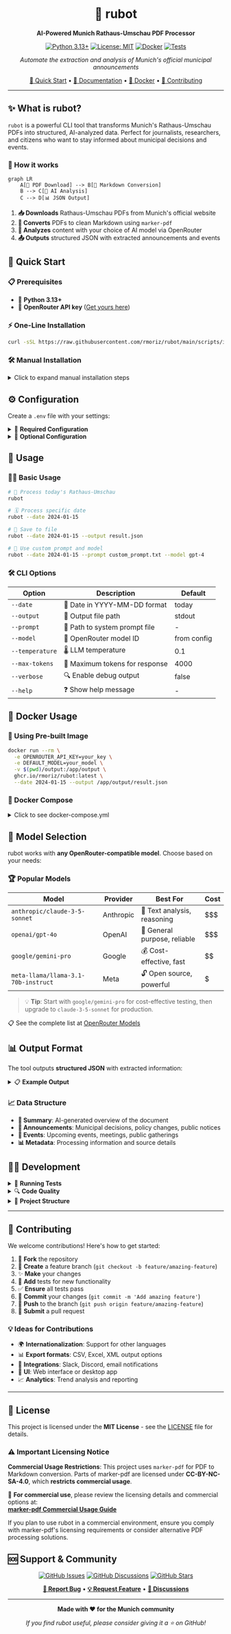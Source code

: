 <div align="center">

# 🤖 rubot

**AI-Powered Munich Rathaus-Umschau PDF Processor**

[![Python 3.13+](https://img.shields.io/badge/python-3.13+-blue.svg)](https://www.python.org/downloads/)
[![License: MIT](https://img.shields.io/badge/License-MIT-yellow.svg)](https://opensource.org/licenses/MIT)
[![Docker](https://img.shields.io/badge/docker-available-blue.svg)](https://github.com/rmoriz/rubot/pkgs/container/rubot)
[![Tests](https://github.com/rmoriz/rubot/workflows/Test%20rubot/badge.svg)](https://github.com/rmoriz/rubot/actions)

*Automate the extraction and analysis of Munich's official municipal announcements*

[🚀 Quick Start](#-quick-start) • [📖 Documentation](#-configuration) • [🐳 Docker](#-docker-usage) • [🤝 Contributing](#-contributing)

</div>

---

## ✨ What is rubot?

`rubot` is a powerful CLI tool that transforms Munich's Rathaus-Umschau PDFs into structured, AI-analyzed data. Perfect for journalists, researchers, and citizens who want to stay informed about municipal decisions and events.

### 🔄 How it works

```mermaid
graph LR
    A[📄 PDF Download] --> B[📝 Markdown Conversion]
    B --> C[🤖 AI Analysis]
    C --> D[📊 JSON Output]
```

1. **📥 Downloads** Rathaus-Umschau PDFs from Munich's official website
2. **🔄 Converts** PDFs to clean Markdown using `marker-pdf`
3. **🧠 Analyzes** content with your choice of AI model via OpenRouter
4. **📤 Outputs** structured JSON with extracted announcements and events

## 🚀 Quick Start

### 📋 Prerequisites

- 🐍 **Python 3.13+**
- 🔑 **OpenRouter API key** ([Get yours here](https://openrouter.ai/))

### ⚡ One-Line Installation

```bash
curl -sSL https://raw.githubusercontent.com/rmoriz/rubot/main/scripts/install.sh | bash
```

### 🛠️ Manual Installation

<details>
<summary>Click to expand manual installation steps</summary>

```bash
# Clone the repository
git clone https://github.com/rmoriz/rubot.git
cd rubot

# Create virtual environment
python -m venv rubot-env
source rubot-env/bin/activate  # On Windows: rubot-env\Scripts\activate

# Install dependencies
pip install -r requirements.txt
pip install git+https://github.com/datalab-to/marker.git
```

</details>

## ⚙️ Configuration

Create a `.env` file with your settings:

<details>
<summary>📝 <strong>Required Configuration</strong></summary>

```bash
# 🔑 API Configuration (Required)
OPENROUTER_API_KEY=your_openrouter_api_key_here
DEFAULT_MODEL=your_preferred_model_here

# 💬 System Prompt (Required - choose one)
DEFAULT_SYSTEM_PROMPT="Analyze the following Rathaus-Umschau content..."
# OR use a prompt file:
# DEFAULT_PROMPT_FILE=prompts/default.txt
```

</details>

<details>
<summary>🔧 <strong>Optional Configuration</strong></summary>

```bash
# 🌐 Network Settings
REQUEST_TIMEOUT=120
OPENROUTER_TIMEOUT=120
MARKER_TIMEOUT=600
MAX_RETRIES=3
RETRY_DELAY=1.0

# 💾 Cache Settings
CACHE_ENABLED=true
CACHE_DIR=
CACHE_MAX_AGE_HOURS=24

# 📄 Processing Settings
MAX_PDF_PAGES=100

# 📊 Output Settings
OUTPUT_FORMAT=json
JSON_INDENT=2
```

</details>

## 🎯 Usage

### 🏃‍♂️ Basic Usage

```bash
# 📅 Process today's Rathaus-Umschau
rubot

# 🗓️ Process specific date
rubot --date 2024-01-15

# 💾 Save to file
rubot --date 2024-01-15 --output result.json

# 🎨 Use custom prompt and model
rubot --date 2024-01-15 --prompt custom_prompt.txt --model gpt-4
```

### 🛠️ CLI Options

| Option | Description | Default |
|--------|-------------|---------|
| `--date` | 📅 Date in YYYY-MM-DD format | today |
| `--output` | 📁 Output file path | stdout |
| `--prompt` | 📝 Path to system prompt file | - |
| `--model` | 🤖 OpenRouter model ID | from config |
| `--temperature` | 🌡️ LLM temperature | 0.1 |
| `--max-tokens` | 🔢 Maximum tokens for response | 4000 |
| `--verbose` | 🔍 Enable debug output | false |
| `--help` | ❓ Show help message | - |

## 🐳 Docker Usage

### 🚢 Using Pre-built Image

```bash
docker run --rm \
  -e OPENROUTER_API_KEY=your_key \
  -e DEFAULT_MODEL=your_model \
  -v $(pwd)/output:/app/output \
  ghcr.io/rmoriz/rubot:latest \
  --date 2024-01-15 --output /app/output/result.json
```

### 🐙 Docker Compose

<details>
<summary>Click to see docker-compose.yml</summary>

```yaml
version: '3.8'
services:
  rubot:
    image: ghcr.io/rmoriz/rubot:latest
    environment:
      - OPENROUTER_API_KEY=${OPENROUTER_API_KEY}
      - DEFAULT_MODEL=${DEFAULT_MODEL}
      - CACHE_ENABLED=true
      - CACHE_MAX_AGE_HOURS=24
    volumes:
      - ./cache:/app/cache
      - ./output:/app/output
    command: ["--date", "2024-01-15", "--output", "/app/output/result.json", "--verbose"]
```

</details>

## 🧠 Model Selection

rubot works with **any OpenRouter-compatible model**. Choose based on your needs:

### 🏆 Popular Models

| Model | Provider | Best For | Cost |
|-------|----------|----------|------|
| `anthropic/claude-3-5-sonnet` | Anthropic | 📝 Text analysis, reasoning | $$$ |
| `openai/gpt-4o` | OpenAI | 🎯 General purpose, reliable | $$$ |
| `google/gemini-pro` | Google | 💰 Cost-effective, fast | $$ |
| `meta-llama/llama-3.1-70b-instruct` | Meta | 🔓 Open source, powerful | $ |

> 💡 **Tip**: Start with `google/gemini-pro` for cost-effective testing, then upgrade to `claude-3-5-sonnet` for production.

📋 See the complete list at [OpenRouter Models](https://openrouter.ai/models)

## 📊 Output Format

The tool outputs **structured JSON** with extracted information:

<details>
<summary>📋 <strong>Example Output</strong></summary>

```json
{
  "summary": "Brief summary of the document",
  "announcements": [
    {
      "title": "Announcement Title",
      "description": "Detailed description", 
      "category": "municipal_decision",
      "date": "2024-01-15",
      "location": "Munich City Hall"
    }
  ],
  "events": [
    {
      "title": "Event Title",
      "date": "2024-01-20", 
      "time": "14:00",
      "location": "Event Location",
      "description": "Event description"
    }
  ],
  "metadata": {
    "source_date": "2024-01-15",
    "processed_at": "2024-01-15T10:30:00Z",
    "model_used": "anthropic/claude-3-5-sonnet"
  }
}
```

</details>

### 📈 Data Structure

- **📝 Summary**: AI-generated overview of the document
- **📢 Announcements**: Municipal decisions, policy changes, public notices
- **🎉 Events**: Upcoming events, meetings, public gatherings  
- **📊 Metadata**: Processing information and source details

## 👨‍💻 Development

<details>
<summary>🧪 <strong>Running Tests</strong></summary>

```bash
# Run all tests
pytest

# Run with coverage
pytest --cov=rubot --cov-report=html

# Run specific test file
pytest tests/test_simple.py -v
```

</details>

<details>
<summary>🔍 <strong>Code Quality</strong></summary>

```bash
# 🧹 Linting
flake8 rubot/

# 🔍 Type checking  
mypy rubot/

# ✨ Formatting
black rubot/
```

</details>

<details>
<summary>📁 <strong>Project Structure</strong></summary>

```
rubot/
├── 🤖 rubot/
│   ├── __init__.py
│   ├── __main__.py
│   ├── cli.py          # 🖥️ CLI interface
│   ├── config.py       # ⚙️ Configuration management
│   ├── downloader.py   # 📥 PDF downloading
│   ├── marker.py       # 🔄 PDF to Markdown conversion
│   ├── llm.py          # 🧠 OpenRouter API integration
│   ├── cache.py        # 💾 Caching functionality
│   ├── retry.py        # 🔄 Retry mechanisms
│   ├── models.py       # 📊 Data models
│   └── utils.py        # 🛠️ Utility functions
├── 🧪 tests/           # Test suite
├── 📚 examples/        # Usage examples
├── 💬 prompts/         # System prompt templates
└── 📖 docs/            # Documentation
```

</details>

---

## 🤝 Contributing

We welcome contributions! Here's how to get started:

1. 🍴 **Fork** the repository
2. 🌿 **Create** a feature branch (`git checkout -b feature/amazing-feature`)
3. ✨ **Make** your changes
4. 🧪 **Add** tests for new functionality
5. ✅ **Ensure** all tests pass
6. 📝 **Commit** your changes (`git commit -m 'Add amazing feature'`)
7. 🚀 **Push** to the branch (`git push origin feature/amazing-feature`)
8. 🎯 **Submit** a pull request

### 💡 Ideas for Contributions

- 🌍 **Internationalization**: Support for other languages
- 📊 **Export formats**: CSV, Excel, XML output options
- 🔌 **Integrations**: Slack, Discord, email notifications
- 🎨 **UI**: Web interface or desktop app
- 📈 **Analytics**: Trend analysis and reporting

---

## 📄 License

This project is licensed under the **MIT License** - see the [LICENSE](LICENSE) file for details.

### ⚠️ Important Licensing Notice

**Commercial Usage Restrictions**: This project uses `marker-pdf` for PDF to Markdown conversion. Parts of marker-pdf are licensed under **CC-BY-NC-SA-4.0**, which **restricts commercial usage**. 

🔗 **For commercial use**, please review the licensing details and commercial options at:  
**[marker-pdf Commercial Usage Guide](https://github.com/datalab-to/marker/blob/master/README.md#commercial-usage)**

If you plan to use rubot in a commercial environment, ensure you comply with marker-pdf's licensing requirements or consider alternative PDF processing solutions.

## 🆘 Support & Community

<div align="center">

[![GitHub Issues](https://img.shields.io/github/issues/rmoriz/rubot)](https://github.com/rmoriz/rubot/issues)
[![GitHub Discussions](https://img.shields.io/github/discussions/rmoriz/rubot)](https://github.com/rmoriz/rubot/discussions)
[![GitHub Stars](https://img.shields.io/github/stars/rmoriz/rubot?style=social)](https://github.com/rmoriz/rubot/stargazers)

**[🐛 Report Bug](https://github.com/rmoriz/rubot/issues/new?template=bug_report.md)** • **[💡 Request Feature](https://github.com/rmoriz/rubot/issues/new?template=feature_request.md)** • **[💬 Discussions](https://github.com/rmoriz/rubot/discussions)**

</div>

---

<div align="center">

**Made with ❤️ for the Munich community**

*If you find rubot useful, please consider giving it a ⭐ on GitHub!*

</div>